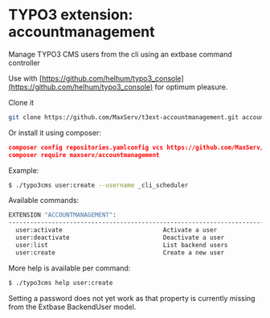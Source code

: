 # TYPO3 extension: accountmanagement
Manage TYPO3 CMS users from the cli using an extbase command controller

Use with [https://github.com/helhum/typo3_console](https://github.com/helhum/typo3_console) for optimum pleasure.

Clone it
```bash
git clone https://github.com/MaxServ/t3ext-accountmanagement.git accountmanagement
```

Or install it using composer:
```json
composer config repositories.yamlconfig vcs https://github.com/MaxServ/t3ext-accountmanagement.git
composer require maxserv/accountmanagement
```

Example:
```bash
$ ./typo3cms user:create --username _cli_scheduler
```

Available commands:

```bash
EXTENSION "ACCOUNTMANAGEMENT":
-------------------------------------------------------------------------------
  user:activate                            Activate a user
  user:deactivate                          Deactivate a user
  user:list                                List backend users
  user:create                              Create a new user
```

More help is available per command:
```bash
$ ./typo3cms help user:create
```

Setting a password does not yet work as that property is currently missing from the Extbase BackendUser model.
